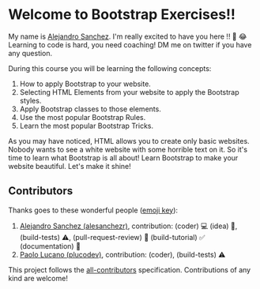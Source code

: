# Welcome to Bootstrap Exercises!!

My name is [Alejandro Sanchez](https://twitter.com/alesanchezr). I'm really excited to have you here !! 🎉 😂 Learning to code is hard, you need coaching! DM me on twitter if you have any question.

During this course you will be learning the following concepts:

1. How to apply Bootstrap to your website.
2. Selecting HTML Elements from your website to apply the Bootstrap styles.
3. Apply Bootstrap classes to those elements.
4. Use the most popular Bootstrap Rules.
5. Learn the most popular Bootstrap Tricks.

As you may have noticed, HTML allows you to create only basic websites. Nobody wants to see a white website with some horrible text on it. So it's time to learn what Bootstrap is all about! Learn Bootstrap to make your website beautiful. Let's make it shine!

## Contributors

Thanks goes to these wonderful people ([emoji key](https://github.com/kentcdodds/all-contributors#emoji-key)):

1. [Alejandro Sanchez (alesanchezr)](https://github.com/alesanchezr), contribution: (coder) :computer: (idea) 🤔, (build-tests) :warning:, (pull-request-review) :eyes: (build-tutorial) :white_check_mark: (documentation) :book:
1. [Paolo Lucano (plucodev)](https://github.com/plucodev), contribution: (coder), (build-tests) :warning:

This project follows the
[all-contributors](https://github.com/kentcdodds/all-contributors)
specification. Contributions of any kind are welcome!
